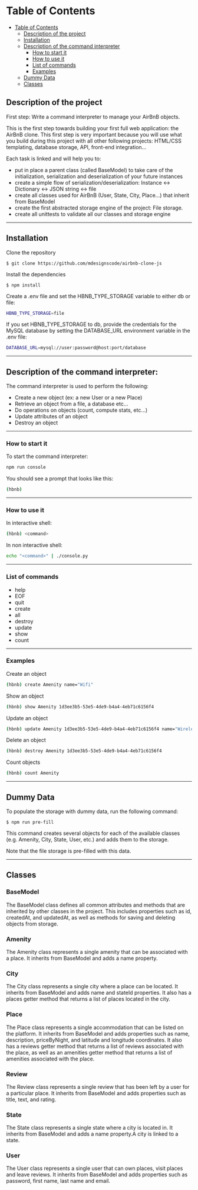 <!-- # AirBnB Clone -->

# Table of Contents
- [Table of Contents](#table-of-contents)
  - [Description of the project](#description-of-the-project)
  - [Installation](#installation)
  - [Description of the command interpreter](#description-of-the-command-interpreter)
    - [How to start it](#how-to-start-it)
    - [How to use it](#how-to-use-it)
    - [List of commands](#list-of-commands)
    - [Examples](#examples)
  - [Dummy Data](#dummy-data)
  - [Classes](#classes)


## Description of the project

First step: Write a command interpreter to manage your AirBnB objects.

This is the first step towards building your first full web application: the AirBnB clone. This first step is very important because you will use what you build during this project with all other following projects: HTML/CSS templating, database storage, API, front-end integration…

Each task is linked and will help you to:

- put in place a parent class (called BaseModel) to take care of the initialization, serialization and deserialization of your future instances
- create a simple flow of serialization/deserialization: Instance <-> Dictionary <-> JSON string <-> file
- create all classes used for AirBnB (User, State, City, Place…) that inherit from BaseModel
- create the first abstracted storage engine of the project: File storage.
- create all unittests to validate all our classes and storage engine

<hr/>

## Installation

Clone the repository

```shell
$ git clone https://github.com/mdesignscode/airbnb-clone-js
```
Install the dependencies

```node
$ npm install
```
Create a .env file and set the HBNB_TYPE_STORAGE variable to either db or file:

```bash
HBNB_TYPE_STORAGE=file
```
If you set HBNB_TYPE_STORAGE to db, provide the credentials for the MySQL database by setting the DATABASE_URL environment variable in the .env file:

```bash
DATABASE_URL=mysql://user:password@host:port/database
```

<hr/>

## Description of the command interpreter:

The command interpreter is used to perform the following:

- Create a new object (ex: a new User or a new Place)
- Retrieve an object from a file, a database etc…
- Do operations on objects (count, compute stats, etc…)
- Update attributes of an object
- Destroy an object

<hr/>

### How to start it

To start the command interpreter:
```bash
npm run console
```
You should see a prompt that looks like this:

```bash
(hbnb)
```

<hr/>

### How to use it

In interactive shell:
```bash
(hbnb) <command>
```

In non interactive shell:
```bash
echo "<command>" | ./console.py
```

<hr/>

### List of commands

- help
- EOF
- quit
- create
- all
- destroy
- update
- show
- count

<hr/>

### Examples

Create an object

```bash
(hbnb) create Amenity name="Wifi"
```

Show an object

```bash
(hbnb) show Amenity 1d3ee3b5-53e5-4de9-b4a4-4eb71c6156f4
```

Update an object

```bash
(hbnb) update Amenity 1d3ee3b5-53e5-4de9-b4a4-4eb71c6156f4 name="Wireless Internet"
```

Delete an object

```bash
(hbnb) destroy Amenity 1d3ee3b5-53e5-4de9-b4a4-4eb71c6156f4
```

Count objects

```bash
(hbnb) count Amenity
```

<hr/>

## Dummy Data

To populate the storage with dummy data, run the following command:

```node
$ npm run pre-fill
```

This command creates several objects for each of the available classes (e.g. Amenity, City, State, User, etc.) and adds them to the storage.

Note that the file storage is pre-filled with this data.

<hr/>

## Classes

<h3>BaseModel</h3>

The BaseModel class defines all common attributes and methods that are inherited by other classes in the project. This includes properties such as id, createdAt, and updatedAt, as well as methods for saving and deleting objects from storage.

<h3>Amenity</h3>

The Amenity class represents a single amenity that can be associated with a place. It inherits from BaseModel and adds a name property.

<h3>City</h3>

The City class represents a single city where a place can be located. It inherits from BaseModel and adds name and stateId properties. It also has a places getter method that returns a list of places located in the city.

<h3>Place</h3>

The Place class represents a single accommodation that can be listed on the platform. It inherits from BaseModel and adds properties such as name, description, priceByNight, and latitude and longitude coordinates. It also has a reviews getter method that returns a list of reviews associated with the place, as well as an amenities getter method that returns a list of amenities associated with the place.

<h3>Review</h3>

The Review class represents a single review that has been left by a user for a particular place. It inherits from BaseModel and adds properties such as title, text, and rating.

<h3>State</h3>

The State class represents a single state where a city is located in. It inherits from BaseModel and adds a name property.A city is linked to a state.

<h3>User</h3>

The User class represents a single user that can own places, visit places and leave reviews. It inherits from BaseModel and adds properties such as password, first name, last name and email.
